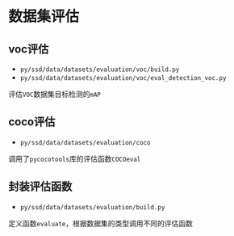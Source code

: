
# 数据集评估

## voc评估

* `py/ssd/data/datasets/evaluation/voc/build.py`
* `py/ssd/data/datasets/evaluation/voc/eval_detection_voc.py`

评估`VOC`数据集目标检测的`mAP`

## coco评估

* `py/ssd/data/datasets/evaluation/coco`

调用了`pycocotools`库的评估函数`COCOeval`

## 封装评估函数

* `py/ssd/data/datasets/evaluation/build.py`

定义函数`evaluate`，根据数据集的类型调用不同的评估函数